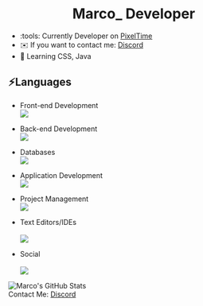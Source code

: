# <div align="center">Marco_ Developer</div>  

* :tools: Currently Developer on [PixelTime](https://discord.gg/MUmMTZJ6PY)
* :envelope: If you want to contact me:  [Discord](https://discord.com/users/707630880373604373)
* :dart: Learning CSS, Java

 ## :zap:Languages

* Front-end Development <br>
[![](https://skillicons.dev/icons?i=js,html&perline=3)](https://skillicons.dev)

* Back-end Development <br>
[![](https://skillicons.dev/icons?i=nodejs&perline=3)](https://skillicons.dev)

* Databases <br>
[![](https://skillicons.dev/icons?i=mongodb,mysql&perline=3)](https://skillicons.dev)

- Application Development <br>
[![](https://skillicons.dev/icons?i=swift&perline=3)](https://skillicons.dev)

- Project Management <br>
[![](https://skillicons.dev/icons?i=github,git&perline=3)](https://skillicons.dev)

- Text Editors/IDEs <br> <br>
[![](https://skillicons.dev/icons?i=vscode&perline=3)](https://skillicons.dev)

- Social <br> <br>
[![](https://skillicons.dev/icons?i=discord,instagram&perline=3)](https://skillicons.dev)


![Marco's GitHub Stats](https://github-readme-stats.vercel.app/api?username=Marcooooo0ooo&show_icons=true&theme=algolia ) <br>
Contact Me: [Discord](https://discord.com/users/707630880373604373) 
